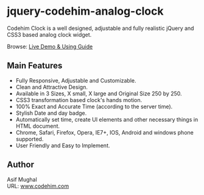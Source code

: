 # jquery-codehim-analog-clock
Codehim Clock is a well designed, adjustable and fully realistic jQuery and CSS3 based analog clock widget. 

Browse: [Live Demo & Using Guide](https://codehimblog.github.io/jquery-codehim-analog-clock/) 

## Main Features 

* Fully Responsive, Adjustable and Customizable.
* Clean and Attractive Design.
* Available in 3 Sizes, X small, X large and Original Size 250 by 250.
* CSS3 transformation based clock's hands motion.
* 100% Exact and Accurate Time (according to the server time).
* Stylish Date and day badge.
* Automatically set time, create UI elements and other necessary things in HTML document.
* Chrome, Safari, Firefox, Opera, IE7+, IOS, Android and windows phone supported.
* User Friendly and Easy to Implement.

## Author 
Asif Mughal <br />
URL: www.codehim.com
